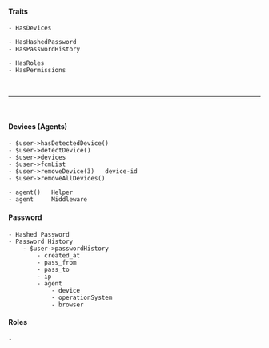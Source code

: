 #### Traits
    - HasDevices

    - HasHashedPassword
    - HasPasswordHistory

    - HasRoles
    - HasPermissions
    
<br><hr><br>


#### Devices (Agents)
    - $user->hasDetectedDevice()
    - $user->detectDevice()
    - $user->devices
    - $user->fcmList
    - $user->removeDevice(3)   device-id
    - $user->removeAllDevices()
    
    - agent()   Helper
    - agent     Middleware


#### Password
    - Hashed Password
    - Password History
        - $user->passwordHistory
            - created_at
            - pass_from
            - pass_to
            - ip
            - agent
                - device
                - operationSystem
                - browser
        
#### Roles
    -